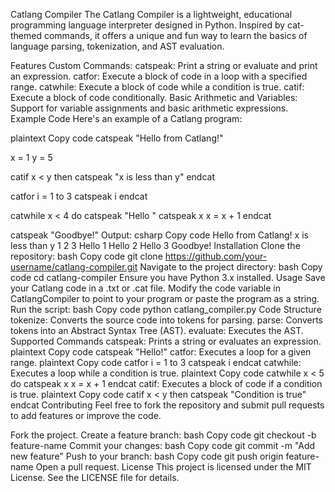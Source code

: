 Catlang Compiler
The Catlang Compiler is a lightweight, educational programming language interpreter designed in Python. Inspired by cat-themed commands, it offers a unique and fun way to learn the basics of language parsing, tokenization, and AST evaluation.

Features
Custom Commands:
catspeak: Print a string or evaluate and print an expression.
catfor: Execute a block of code in a loop with a specified range.
catwhile: Execute a block of code while a condition is true.
catif: Execute a block of code conditionally.
Basic Arithmetic and Variables:
Support for variable assignments and basic arithmetic expressions.
Example Code
Here's an example of a Catlang program:

plaintext
Copy code
catspeak "Hello from Catlang!"

x = 1
y = 5

catif x < y then
    catspeak "x is less than y"
endcat

catfor i = 1 to 3
    catspeak i
endcat

catwhile x < 4 do
    catspeak "Hello "
    catspeak x
    x = x + 1
endcat

catspeak "Goodbye!"
Output:
csharp
Copy code
Hello from Catlang!
x is less than y
1
2
3
Hello 
1
Hello 
2
Hello 
3
Goodbye!
Installation
Clone the repository:
bash
Copy code
git clone https://github.com/your-username/catlang-compiler.git
Navigate to the project directory:
bash
Copy code
cd catlang-compiler
Ensure you have Python 3.x installed.
Usage
Save your Catlang code in a .txt or .cat file.
Modify the code variable in CatlangCompiler to point to your program or paste the program as a string.
Run the script:
bash
Copy code
python catlang_compiler.py
Code Structure
tokenize: Converts the source code into tokens for parsing.
parse: Converts tokens into an Abstract Syntax Tree (AST).
evaluate: Executes the AST.
Supported Commands
catspeak: Prints a string or evaluates an expression.
plaintext
Copy code
catspeak "Hello!"
catfor: Executes a loop for a given range.
plaintext
Copy code
catfor i = 1 to 3
    catspeak i
endcat
catwhile: Executes a loop while a condition is true.
plaintext
Copy code
catwhile x < 5 do
    catspeak x
    x = x + 1
endcat
catif: Executes a block of code if a condition is true.
plaintext
Copy code
catif x < y then
    catspeak "Condition is true"
endcat
Contributing
Feel free to fork the repository and submit pull requests to add features or improve the code.

Fork the project.
Create a feature branch:
bash
Copy code
git checkout -b feature-name
Commit your changes:
bash
Copy code
git commit -m "Add new feature"
Push to your branch:
bash
Copy code
git push origin feature-name
Open a pull request.
License
This project is licensed under the MIT License. See the LICENSE file for details.
